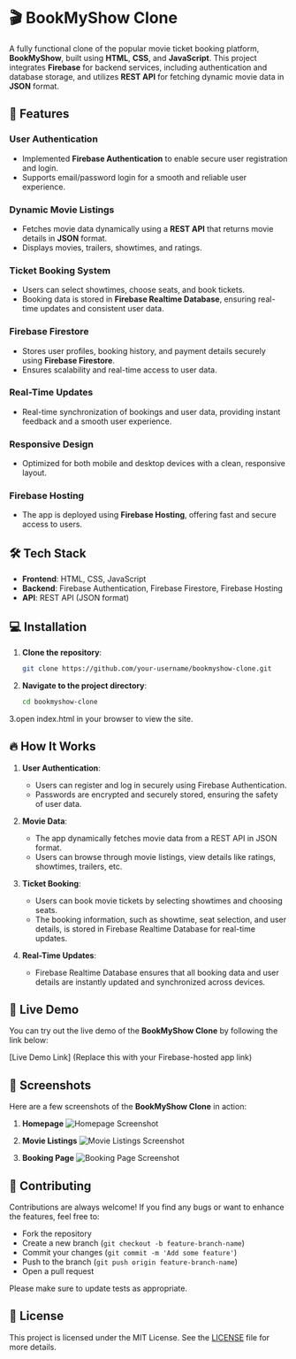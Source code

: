 # 🎬 BookMyShow Clone

A fully functional clone of the popular movie ticket booking platform, **BookMyShow**, built using **HTML**, **CSS**, and **JavaScript**. This project integrates **Firebase** for backend services, including authentication and database storage, and utilizes **REST API** for fetching dynamic movie data in **JSON** format.

## 🚀 Features

### **User Authentication**
- Implemented **Firebase Authentication** to enable secure user registration and login.
- Supports email/password login for a smooth and reliable user experience.

### **Dynamic Movie Listings**
- Fetches movie data dynamically using a **REST API** that returns movie details in **JSON** format.
- Displays movies, trailers, showtimes, and ratings.

### **Ticket Booking System**
- Users can select showtimes, choose seats, and book tickets.
- Booking data is stored in **Firebase Realtime Database**, ensuring real-time updates and consistent user data.

### **Firebase Firestore**
- Stores user profiles, booking history, and payment details securely using **Firebase Firestore**.
- Ensures scalability and real-time access to user data.

### **Real-Time Updates**
- Real-time synchronization of bookings and user data, providing instant feedback and a smooth user experience.

### **Responsive Design**
- Optimized for both mobile and desktop devices with a clean, responsive layout.

### **Firebase Hosting**
- The app is deployed using **Firebase Hosting**, offering fast and secure access to users.

## 🛠️ Tech Stack

- **Frontend**: HTML, CSS, JavaScript
- **Backend**: Firebase Authentication, Firebase Firestore, Firebase Hosting
- **API**: REST API (JSON format)

## 💻 Installation

1. **Clone the repository**:
   ```bash
   git clone https://github.com/your-username/bookmyshow-clone.git
2. **Navigate to the project directory**:
   ```bash
   cd bookmyshow-clone
3.open index.html in your browser to view the site.


## 🔥 How It Works

1. **User Authentication**: 
   - Users can register and log in securely using Firebase Authentication.
   - Passwords are encrypted and securely stored, ensuring the safety of user data.

2. **Movie Data**: 
   - The app dynamically fetches movie data from a REST API in JSON format.
   - Users can browse through movie listings, view details like ratings, showtimes, trailers, etc.

3. **Ticket Booking**: 
   - Users can book movie tickets by selecting showtimes and choosing seats.
   - The booking information, such as showtime, seat selection, and user details, is stored in Firebase Realtime Database for real-time updates.

4. **Real-Time Updates**: 
   - Firebase Realtime Database ensures that all booking data and user details are instantly updated and synchronized across devices.

## 🔗 Live Demo

You can try out the live demo of the **BookMyShow Clone** by following the link below:

[Live Demo Link] (Replace this with your Firebase-hosted app link)

## 📸 Screenshots

Here are a few screenshots of the **BookMyShow Clone** in action:

1. **Homepage**
   ![Homepage Screenshot](https://github.com/ThiruvidhiRevanth/Book-My-Show-Clone/blob/main/img/homescreen.png?raw=true)

2. **Movie Listings**
   ![Movie Listings Screenshot]()

3. **Booking Page**
   ![Booking Page Screenshot](link-to-booking-page-screenshot)

## 🤝 Contributing

Contributions are always welcome! If you find any bugs or want to enhance the features, feel free to:

- Fork the repository
- Create a new branch (`git checkout -b feature-branch-name`)
- Commit your changes (`git commit -m 'Add some feature'`)
- Push to the branch (`git push origin feature-branch-name`)
- Open a pull request

Please make sure to update tests as appropriate.

## 📜 License

This project is licensed under the MIT License. See the [LICENSE](LICENSE) file for more details.

